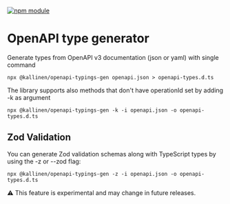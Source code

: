 [![npm module](https://badge.fury.io/js/@kallinen%2Fopenapi-typings-gen.svg)](https://www.npmjs.org/package/@kallinen/openapi-typings-gen)

# OpenAPI type generator

Generate types from OpenAPI v3 documentation (json or yaml) with single command

```
npx @kallinen/openapi-typings-gen openapi.json > openapi-types.d.ts
```

The library supports also methods that don't have operationId set by adding -k as argument

```
npx @kallinen/openapi-typings-gen -k -i openapi.json -o openapi-types.d.ts
```

## Zod Validation

You can generate Zod validation schemas along with TypeScript types by using the -z or --zod flag:
```
npx @kallinen/openapi-typings-gen -z -i openapi.json -o openapi-types.d.ts
```

⚠️ This feature is experimental and may change in future releases.